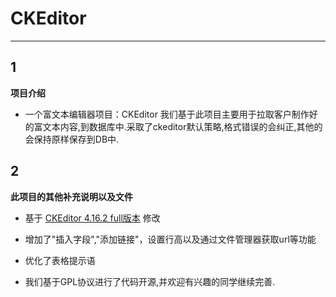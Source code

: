 # CKEditor

---
 
## 1
**项目介绍**
 
- 一个富文本编辑器项目：CKEditor
我们基于此项目主要用于拉取客户制作好的富文本内容,到数据库中.采取了ckeditor默认策略,格式错误的会纠正,其他的会保持原样保存到DB中.
 
 
## 2
**此项目的其他补充说明以及文件**
 
- 基于 [CKEditor 4.16.2 full版本](https://github.com/ckeditor/ckeditor4/tree/4.16.2) 修改

- 增加了"插入字段","添加链接"，设置行高以及通过文件管理器获取url等功能

- 优化了表格提示语

- 我们基于GPL协议进行了代码开源,并欢迎有兴趣的同学继续完善.

